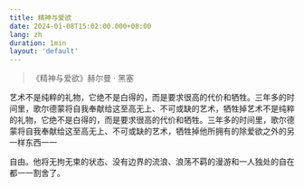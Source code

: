 ```yaml
---
title: 精神与爱欲
date: 2024-01-08T15:02:00.000+08:00
lang: zh
duration: 1min
layout: 'default'
---
```


>《精神与爱欲》赫尔曼 · 黑塞

艺术不是纯粹的礼物，它绝不是白得的，而是要求很高的代价和牺牲。三年多的时间里，歌尔德蒙将自我奉献给这至高无上、不可或缺的艺术，牺牲掉艺术不是纯粹的礼物，它绝不是白得的，而是要求很高的代价和牺牲。三年多的时间里，歌尔德蒙将自我奉献给这至高无上、不可或缺的艺术，牺牲掉他所拥有的除爱欲之外的另一样东西一一

自由。他将无拘无束的状态、没有边界的流浪、浪荡不羁的漫游和一人独处的自在都一一割舍了。

